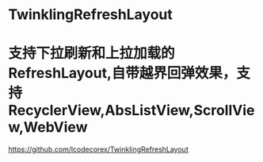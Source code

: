 # TwinklingRefreshLayout
# 支持下拉刷新和上拉加载的RefreshLayout,自带越界回弹效果，支持RecyclerView,AbsListView,ScrollView,WebView

https://github.com/lcodecorex/TwinklingRefreshLayout